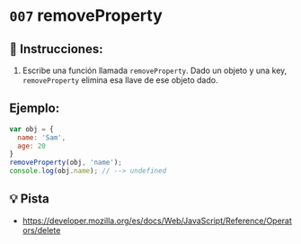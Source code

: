 # `007` removeProperty

## 📝 Instrucciones:

1. Escribe una función llamada `removeProperty`. Dado un objeto y una key, `removeProperty` elimina esa llave de ese objeto dado.

## Ejemplo:

```Javascript
var obj = {
  name: 'Sam',
  age: 20
}
removeProperty(obj, 'name');
console.log(obj.name); // --> undefined
```

## 💡 Pista
+ https://developer.mozilla.org/es/docs/Web/JavaScript/Reference/Operators/delete
